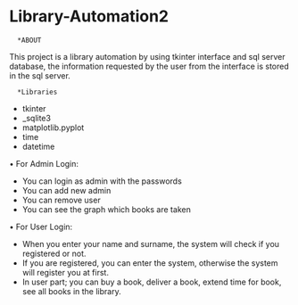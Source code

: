 # Library-Automation2
      *ABOUT
This project is a library automation by using tkinter interface and sql server database, the information requested by the user from the interface is stored in the sql server.

      *Libraries
- tkinter
- _sqlite3
- matplotlib.pyplot
- time
- datetime

• For Admin Login:
- You can login as admin with the passwords
- You can add new admin
- You can remove user
- You can see the graph which books are taken

• For User Login:
- When you enter your name and surname, the system will check if you registered or not.
- If you are registered, you can enter the system, otherwise the system will register you at first.
- In user part; you can buy a book, deliver a book, extend time for book, see all books in the library.
